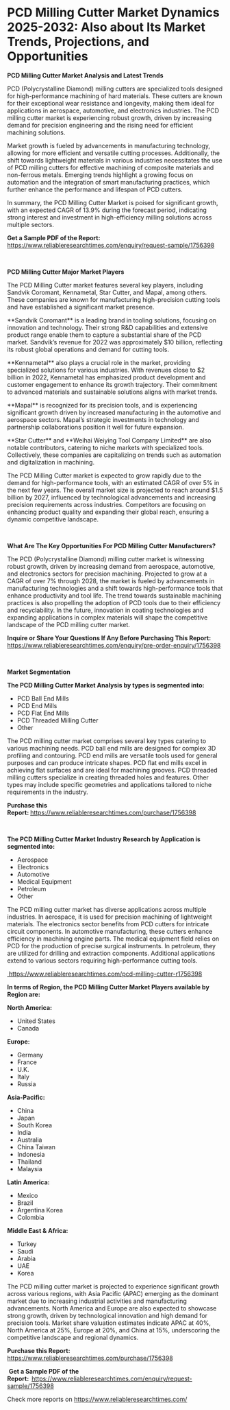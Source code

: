 <p><h1>PCD Milling Cutter Market Dynamics 2025-2032: Also about Its Market Trends, Projections, and Opportunities</h1></p><p><strong>PCD Milling Cutter Market Analysis and Latest Trends</strong></p>
<p><p>PCD (Polycrystalline Diamond) milling cutters are specialized tools designed for high-performance machining of hard materials. These cutters are known for their exceptional wear resistance and longevity, making them ideal for applications in aerospace, automotive, and electronics industries. The PCD milling cutter market is experiencing robust growth, driven by increasing demand for precision engineering and the rising need for efficient machining solutions. </p><p>Market growth is fueled by advancements in manufacturing technology, allowing for more efficient and versatile cutting processes. Additionally, the shift towards lightweight materials in various industries necessitates the use of PCD milling cutters for effective machining of composite materials and non-ferrous metals. Emerging trends highlight a growing focus on automation and the integration of smart manufacturing practices, which further enhance the performance and lifespan of PCD cutters. </p><p>In summary, the PCD Milling Cutter Market is poised for significant growth, with an expected CAGR of 13.9% during the forecast period, indicating strong interest and investment in high-efficiency milling solutions across multiple sectors.</p></p>
<p><strong>Get a Sample PDF of the Report:&nbsp;</strong> <a href="https://www.reliableresearchtimes.com/enquiry/request-sample/1756398?utm_campaign=2720&utm_medium=2&utm_source=Github&utm_content=ia&utm_term=10042025&utm_id=pcd-milling-cutter">https://www.reliableresearchtimes.com/enquiry/request-sample/1756398</a></p>
<p>&nbsp;</p>
<p><strong>PCD Milling Cutter Major Market Players</strong></p>
<p><p>The PCD Milling Cutter market features several key players, including Sandvik Coromant, Kennametal, Star Cutter, and Mapal, among others. These companies are known for manufacturing high-precision cutting tools and have established a significant market presence.</p><p>**Sandvik Coromant** is a leading brand in tooling solutions, focusing on innovation and technology. Their strong R&D capabilities and extensive product range enable them to capture a substantial share of the PCD market. Sandvik’s revenue for 2022 was approximately $10 billion, reflecting its robust global operations and demand for cutting tools.</p><p>**Kennametal** also plays a crucial role in the market, providing specialized solutions for various industries. With revenues close to $2 billion in 2022, Kennametal has emphasized product development and customer engagement to enhance its growth trajectory. Their commitment to advanced materials and sustainable solutions aligns with market trends.</p><p>**Mapal** is recognized for its precision tools, and is experiencing significant growth driven by increased manufacturing in the automotive and aerospace sectors. Mapal’s strategic investments in technology and partnership collaborations position it well for future expansion.</p><p>**Star Cutter** and **Weihai Weiying Tool Company Limited** are also notable contributors, catering to niche markets with specialized tools. Collectively, these companies are capitalizing on trends such as automation and digitalization in machining.</p><p>The PCD Milling Cutter market is expected to grow rapidly due to the demand for high-performance tools, with an estimated CAGR of over 5% in the next few years. The overall market size is projected to reach around $1.5 billion by 2027, influenced by technological advancements and increasing precision requirements across industries. Competitors are focusing on enhancing product quality and expanding their global reach, ensuring a dynamic competitive landscape.</p></p>
<p>&nbsp;</p>
<p><strong>What Are The Key Opportunities For PCD Milling Cutter Manufacturers?</strong></p>
<p><p>The PCD (Polycrystalline Diamond) milling cutter market is witnessing robust growth, driven by increasing demand from aerospace, automotive, and electronics sectors for precision machining. Projected to grow at a CAGR of over 7% through 2028, the market is fueled by advancements in manufacturing technologies and a shift towards high-performance tools that enhance productivity and tool life. The trend towards sustainable machining practices is also propelling the adoption of PCD tools due to their efficiency and recyclability. In the future, innovation in coating technologies and expanding applications in complex materials will shape the competitive landscape of the PCD milling cutter market. </p></p>
<p><strong>Inquire or Share Your Questions If Any Before Purchasing This Report:</strong> <a href="https://www.reliableresearchtimes.com/enquiry/pre-order-enquiry/1756398?utm_campaign=2720&utm_medium=2&utm_source=Github&utm_content=ia&utm_term=10042025&utm_id=pcd-milling-cutter">https://www.reliableresearchtimes.com/enquiry/pre-order-enquiry/1756398</a></p>
<p>&nbsp;</p>
<p><strong>Market Segmentation</strong></p>
<p><strong>The PCD Milling Cutter Market Analysis by types is segmented into:</strong></p>
<p><ul><li>PCD Ball End Mills</li><li>PCD End Mills</li><li>PCD Flat End Mills</li><li>PCD Threaded Milling Cutter</li><li>Other</li></ul></p>
<p><p>The PCD milling cutter market comprises several key types catering to various machining needs. PCD ball end mills are designed for complex 3D profiling and contouring. PCD end mills are versatile tools used for general purposes and can produce intricate shapes. PCD flat end mills excel in achieving flat surfaces and are ideal for machining grooves. PCD threaded milling cutters specialize in creating threaded holes and features. Other types may include specific geometries and applications tailored to niche requirements in the industry.</p></p>
<p><strong>Purchase this Report:&nbsp;</strong><a href="https://www.reliableresearchtimes.com/purchase/1756398?utm_campaign=2720&utm_medium=2&utm_source=Github&utm_content=ia&utm_term=10042025&utm_id=pcd-milling-cutter">https://www.reliableresearchtimes.com/purchase/1756398</a></p>
<p>&nbsp;</p>
<p><strong>The PCD Milling Cutter Market Industry Research by Application is segmented into:</strong></p>
<p><ul><li>Aerospace</li><li>Electronics</li><li>Automotive</li><li>Medical Equipment</li><li>Petroleum</li><li>Other</li></ul></p>
<p><p>The PCD milling cutter market has diverse applications across multiple industries. In aerospace, it is used for precision machining of lightweight materials. The electronics sector benefits from PCD cutters for intricate circuit components. In automotive manufacturing, these cutters enhance efficiency in machining engine parts. The medical equipment field relies on PCD for the production of precise surgical instruments. In petroleum, they are utilized for drilling and extraction components. Additional applications extend to various sectors requiring high-performance cutting tools.</p></p>
<p><a href="https://www.reliableresearchtimes.com/pcd-milling-cutter-r1756398?utm_campaign=2720&utm_medium=2&utm_source=Github&utm_content=ia&utm_term=10042025&utm_id=pcd-milling-cutter">&nbsp;https://www.reliableresearchtimes.com/pcd-milling-cutter-r1756398</a></p>
<p><strong>In terms of Region, the PCD Milling Cutter Market Players available by Region are:</strong></p>
<p>
    <p> <strong> North America: </strong>
        <ul>
            <li>United States</li>
            <li>Canada</li>
        </ul>
        </p> 
    <p> <strong> Europe: </strong>
        <ul>
            <li>Germany</li>
            <li>France</li>
            <li>U.K.</li>
            <li>Italy</li>
            <li>Russia</li>
        </ul>
        </p> 
    <p> <strong> Asia-Pacific: </strong>
        <ul>
            <li>China</li>
            <li>Japan</li>
            <li>South Korea</li>
            <li>India</li>
            <li>Australia</li>
            <li>China Taiwan</li>
            <li>Indonesia</li>
            <li>Thailand</li>
            <li>Malaysia</li>
        </ul>
        </p> 
    <p> <strong> Latin America: </strong>
        <ul>
            <li>Mexico</li>
            <li>Brazil</li>
            <li>Argentina Korea</li>
            <li>Colombia</li>
        </ul>
        </p> 
    <p> <strong> Middle East & Africa: </strong>
        <ul>
            <li>Turkey</li>
            <li>Saudi</li>
            <li>Arabia</li>
            <li>UAE</li>
            <li>Korea</li>
        </ul>
    </p>
    </p>
<p><p>The PCD milling cutter market is projected to experience significant growth across various regions, with Asia Pacific (APAC) emerging as the dominant market due to increasing industrial activities and manufacturing advancements. North America and Europe are also expected to showcase strong growth, driven by technological innovation and high demand for precision tools. Market share valuation estimates indicate APAC at 40%, North America at 25%, Europe at 20%, and China at 15%, underscoring the competitive landscape and regional dynamics.</p></p>
<p><strong>Purchase this Report: </strong><a href="https://www.reliableresearchtimes.com/purchase/1756398?utm_campaign=2720&utm_medium=2&utm_source=Github&utm_content=ia&utm_term=10042025&utm_id=pcd-milling-cutter">https://www.reliableresearchtimes.com/purchase/1756398</a></p>
<p>&nbsp;<strong>Get a Sample PDF of the Report:&nbsp;&nbsp;</strong><a href="https://www.reliableresearchtimes.com/enquiry/request-sample/1756398?utm_campaign=2720&utm_medium=2&utm_source=Github&utm_content=ia&utm_term=10042025&utm_id=pcd-milling-cutter">https://www.reliableresearchtimes.com/enquiry/request-sample/1756398</a></p>
<p><strong></strong></p>
<p>Check more reports on <a href="https://www.reliableresearchtimes.com/?utm_campaign=2720&utm_medium=2&utm_source=Github&utm_content=ia&utm_term=10042025&utm_id=pcd-milling-cutter">https://www.reliableresearchtimes.com/</a></p>